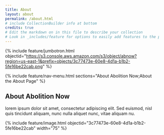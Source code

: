 ```yaml
---
title: About
layout: about
permalink: /about.html
# include CollectionBuilder info at bottom
credits: true
# Edit the markdown on in this file to describe your collection
# Look in _includes/feature for options to easily add features to the page
---
```


{% include feature/jumbotron.html objectid="https://s3.console.aws.amazon.com/s3/object/abnow?region=us-east-1&prefix=objects/3c77473e-60e8-4d1a-b1b2-5fe16be22cab.png" %} 

{% include feature/nav-menu.html sections="About Abolition Now;About the About Page" %}

## About Abolition Now
lorem ipsum dolor sit amet, consectetur adipiscing elit. Sed euismod, nisl quis tincidunt aliquam, nunc nulla aliquet nunc, vitae aliquam nu. 

{% include feature/image.html objectid="3c77473e-60e8-4d1a-b1b2-5fe16be22cab" width="75" %} 


